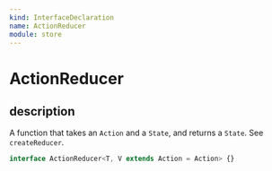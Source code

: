 ```yaml
---
kind: InterfaceDeclaration
name: ActionReducer
module: store
---
```


# ActionReducer

## description

A function that takes an `Action` and a `State`, and returns a `State`.
See `createReducer`.

```ts
interface ActionReducer<T, V extends Action = Action> {}
```
